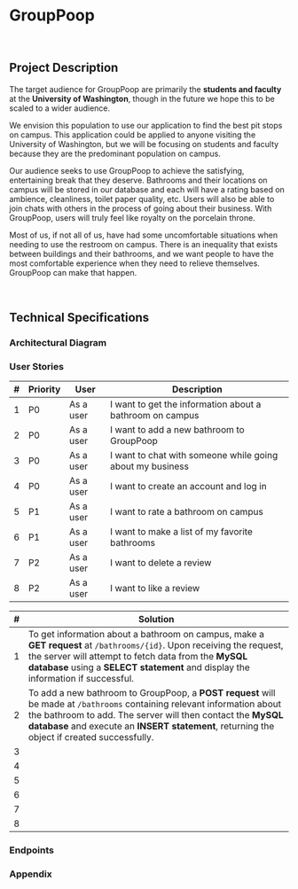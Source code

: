 # GroupPoop

<br>

## Project Description

The target audience for GroupPoop are primarily the **students and faculty** at the **University of Washington**, though in the future we hope this to be scaled to a wider audience. 

We envision this population to use our application to find the best pit stops on campus. This application could be applied to anyone visiting the University of Washington, but we will be focusing on students and faculty because they are the predominant population on campus.

Our audience seeks to use GroupPoop to achieve the satisfying, entertaining break that they deserve. Bathrooms and their locations on campus will be stored in our database and each will have a rating based on ambience, cleanliness, toilet paper quality, etc. Users will also be able to join chats with others in the process of going about their business. With GroupPoop, users will truly feel like royalty on the porcelain throne.

Most of us, if not all of us, have had some uncomfortable situations when needing to use the restroom on campus. There is an inequality that exists between buildings and their bathrooms, and we want people to have the most comfortable experience when they need to relieve themselves. GroupPoop can make that happen.

<br>

## Technical Specifications

### Architectural Diagram

### User Stories

| #   | Priority | User      | Description |
| --- | -------- | --------- | ----------- |
| 1   | P0       | As a user | I want to get the information about a bathroom on campus |
| 2   | P0       | As a user | I want to add a new bathroom to GroupPoop |
| 3   | P0       | As a user | I want to chat with someone while going about my business |
| 4   | P0       | As a user | I want to create an account and log in |
| 5   | P1       | As a user | I want to rate a bathroom on campus |
| 6   | P1       | As a user | I want to make a list of my favorite bathrooms |
| 7   | P2       | As a user | I want to delete a review |
| 8   | P2       | As a user | I want to like a review |

| #   | Solution |
| --- | -------- |
| 1   | To get information about a bathroom on campus, make a **GET request** at `/bathrooms/{id}`. Upon receiving the request, the server will attempt to fetch data from the **MySQL database** using a **SELECT statement** and display the information if successful. |
| 2   | To add a new bathroom to GroupPoop, a **POST request** will be made at `/bathrooms` containing relevant information about the bathroom to add. The server will then contact the **MySQL database** and execute an **INSERT statement**, returning the object if created successfully. |
| 3   |  |
| 4   |  |
| 5   |  |
| 6   |  |
| 7   |  |
| 8   |  |

### Endpoints

### Appendix